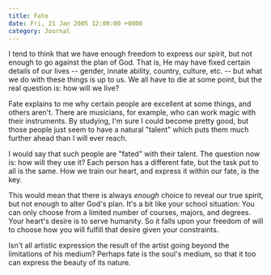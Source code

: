 ```yaml
---
title: Fate
date: Fri, 21 Jan 2005 12:00:00 +0000
category: Journal
---
```


I tend to think that we have enough freedom to express our spirit, but
not enough to go against the plan of God.  That is, He may have fixed
certain details of our lives -- gender, innate ability, country,
culture, etc. -- but what we do with these things is up to us.  We all
have to die at some point, but the real question is: how will we live?

Fate explains to me why certain people are excellent at some things, and
others aren't.  There are musicians, for example, who can work magic
with their instruments.  By studying, I'm sure I could become pretty
good, but those people just seem to have a natural "talent" which puts
them much further ahead than I will ever reach.

I would say that such people are "fated" with their talent.  The
question now is: how will they use it?  Each person has a different
fate, but the task put to all is the same.  How we train our heart, and
express it within our fate, is the key.

This would mean that there is always *enough* choice to reveal our true
spirit, but not enough to alter God's plan.  It's a bit like your school
situation: You can only choose from a limited number of courses, majors,
and degrees.  Your heart's desire is to serve humanity.  So it falls
upon your freedom of will to choose how you will fulfill that desire
given your constraints.

Isn't all artistic expression the result of the artist going beyond the
limitations of his medium?  Perhaps fate is the soul's medium, so that
it too can express the beauty of its nature.


